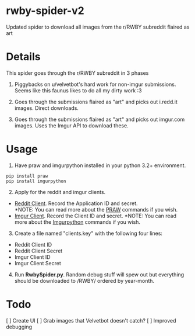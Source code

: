 # rwby-spider-v2  
Updated spider to download all images from the r/RWBY subreddit flaired as art

# Details  
This spider goes through the r/RWBY subreddit in 3 phases

1. Piggybacks on u/velvetbot's hard work for non-imgur submissions. Seems like this faunus likes to do all my dirty work :3

2. Goes through the submissions flaired as "art" and picks out i.redd.it images. Direct downloads.

3. Goes through the submissions flaired as "art" and picks out imgur.com images. Uses the Imgur API to download these.

# Usage

1. Have praw and imgurpython installed in your python 3.2+ environment.

```
pip install praw
pip install imgurpython
```

2. Apply for the reddit and imgur clients.

 - [Reddit Client](https://www.reddit.com/prefs/apps). Record the Application ID and secret.  
   \*NOTE: You can read more about the [PRAW](https://praw.readthedocs.io/en/latest/index.html) commands if you wish.
 - [Imgur Client](https://api.imgur.com/oauth2/addclient). Record the Client ID and secret.
   \*NOTE: You can read more about the [Imgurpython](https://apidocs.imgur.com/) commands if you wish.

3. Create a file named "clients.key" with the following four lines:  
 - Reddit Client ID
 - Reddit Client Secret  
 - Imgur Client ID
 - Imgur Client Secret

4. Run **RwbySpider.py**. Random debug stuff will spew out but everything should be downloaded to /RWBY/ ordered by year-month.

# Todo

[ ] Create UI
[ ] Grab images that Velvetbot doesn't catch?
[ ] Improved debugging